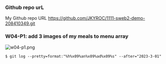 ### Github repo urL
My Github repo URL
https://github.com/JKYROC/1111-sweb2-demo-208410349.git
### W04-P1: add 3 images of my meals to menu array

![w04-p1.png](https://skhsjlwrhersyemrmkib.supabase.co/storage/v1/object/public/javascript/demo-208410349/w04-menu-starter/w04-p1.png)


```
$ git log --pretty=format:"%h%x09%an%x09%ad%x09%s" --after="2023-3-01"

```